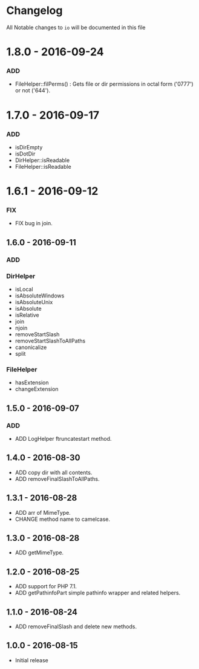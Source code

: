 # Changelog

All Notable changes to `io` will be documented in this file

# 1.8.0 - 2016-09-24

### ADD
- FileHelper::filPerms() : Gets file or dir permissions in octal form ('0777') or not ('644').

# 1.7.0 - 2016-09-17

### ADD
- isDirEmpty
- isDotDir
- DirHelper::isReadable
- FileHelper::isReadable

# 1.6.1 - 2016-09-12

### FIX
- FIX bug in join.

## 1.6.0 - 2016-09-11

### ADD

### DirHelper
- isLocal
- isAbsoluteWindows
- isAbsoluteUnix
- isAbsolute
- isRelative
- join
- njoin
- removeStartSlash
- removeStartSlashToAllPaths
- canonicalize
- split

### FileHelper
- hasExtension
- changeExtension

## 1.5.0 - 2016-09-07

### ADD
- ADD LogHelper ftruncatestart method.

## 1.4.0 - 2016-08-30

- ADD copy dir with all contents.
- ADD removeFinalSlashToAllPaths.

## 1.3.1 - 2016-08-28

- ADD arr of MimeType.
- CHANGE method name to camelcase.

## 1.3.0 - 2016-08-28

- ADD getMimeType.

## 1.2.0 - 2016-08-25

- ADD support for PHP 7.1.
- ADD getPathinfoPart simple pathinfo wrapper and related helpers.

## 1.1.0 - 2016-08-24

- ADD removeFinalSlash and delete new methods.

## 1.0.0 - 2016-08-15

- Initial release
